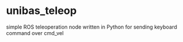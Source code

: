 # unibas_teleop
simple ROS teleoperation node written in Python for sending keyboard command over cmd_vel
